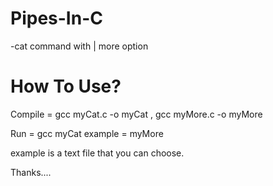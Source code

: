 # Pipes-In-C
-cat command with | more option


# How To Use?

Compile = gcc myCat.c -o myCat , gcc myMore.c -o myMore

Run = gcc myCat example = myMore

example is a text file that you can choose.


Thanks....
